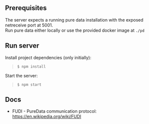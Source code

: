 
## Prerequisites

The server expects a running pure data installation with the exposed netreceive port at 5001.  
Run pure data either locally or use the provided docker image at `./pd`

## Run server

Install project dependencies (only initially):
> `$ npm install`

Start the server:
> `$ npm start`


## Docs

- FUDI - PureData communication protocol: https://en.wikipedia.org/wiki/FUDI